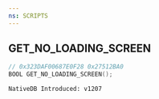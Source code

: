 ```yaml
---
ns: SCRIPTS
---
```

## GET_NO_LOADING_SCREEN

```c
// 0x323DAF00687E0F28 0x27512BA0
BOOL GET_NO_LOADING_SCREEN();
```

```
NativeDB Introduced: v1207
```

